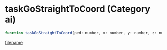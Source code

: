 # taskGoStraightToCoord (Category ai)

```js
function taskGoStraightToCoord(ped: number, x: number, y: number, z: number, speed: number, timeout: int, targetHeading: number, distanceToSlide: number): void
```

[filename](taskGoStraightToCoord_m.md ':include')